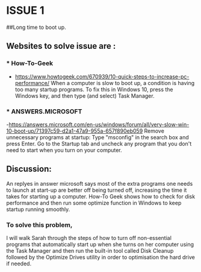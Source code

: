 # ISSUE 1
##Long time to boot up.

## Websites to solve issue are :

### * How-To-Geek
  - https://www.howtogeek.com/670939/10-quick-steps-to-increase-pc-performance/
    When a computer is slow to boot up, a condition  is having too many startup programs.
     To fix this in Windows 10, press the Windows key, and then type (and select) Task Manager.
### * ANSWERS.MICROSOFT
  -https://answers.microsoft.com/en-us/windows/forum/all/very-slow-win-10-boot-up/71397c59-d2a1-47a9-955a-657f890eb059
  Remove unnecessary programs at startup: Type "msconfig" in the search box and press Enter.
   Go to the Startup tab and uncheck any program that you don't need to start when you turn on your computer.
##   Discussion:
   An replyes in answer microsoft  says most of the extra programs one needs to launch at start-up are better off being turned off,
   increasing the time it takes for starting up a computer.
  How-To Geek shows how to check for disk performance and then run some optimize function in Windows to keep startup running smoothly.
 ###  To solve this problem,

   I will walk Sarah through the steps of how to turn off non-essential programs that automatically start up
  when she turns on her computer using the Task Manager and then run the built-in tool called Disk Cleanup
   followed by the Optimize Drives utility in order to optimisation the hard drive if needed.

